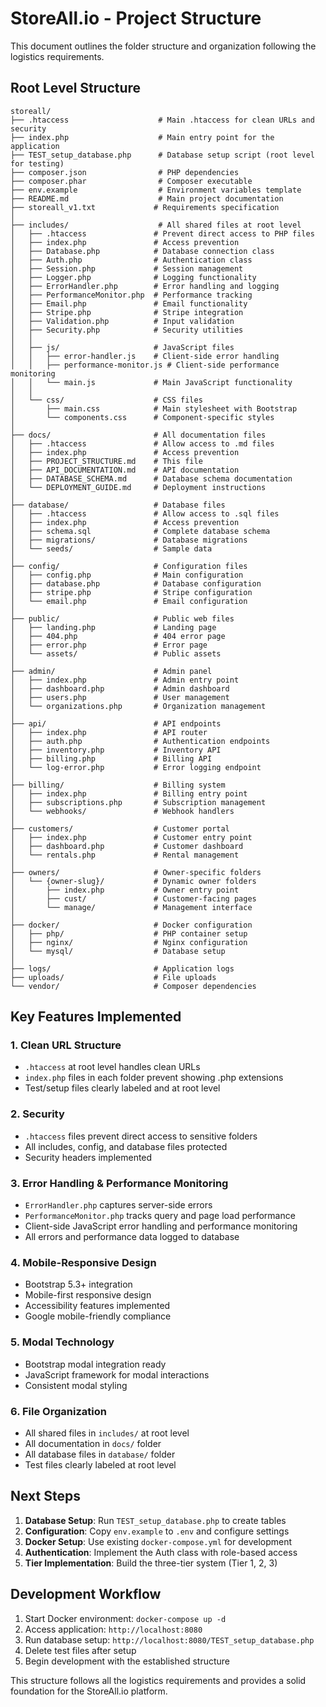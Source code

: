 # StoreAll.io - Project Structure

This document outlines the folder structure and organization following the logistics requirements.

## Root Level Structure

```
storeall/
├── .htaccess                    # Main .htaccess for clean URLs and security
├── index.php                    # Main entry point for the application
├── TEST_setup_database.php      # Database setup script (root level for testing)
├── composer.json                # PHP dependencies
├── composer.phar                # Composer executable
├── env.example                  # Environment variables template
├── README.md                    # Main project documentation
├── storeall_v1.txt             # Requirements specification
│
├── includes/                    # All shared files at root level
│   ├── .htaccess               # Prevent direct access to PHP files
│   ├── index.php               # Access prevention
│   ├── Database.php            # Database connection class
│   ├── Auth.php                # Authentication class
│   ├── Session.php             # Session management
│   ├── Logger.php              # Logging functionality
│   ├── ErrorHandler.php        # Error handling and logging
│   ├── PerformanceMonitor.php  # Performance tracking
│   ├── Email.php               # Email functionality
│   ├── Stripe.php              # Stripe integration
│   ├── Validation.php          # Input validation
│   ├── Security.php            # Security utilities
│   │
│   ├── js/                     # JavaScript files
│   │   ├── error-handler.js    # Client-side error handling
│   │   ├── performance-monitor.js # Client-side performance monitoring
│   │   └── main.js             # Main JavaScript functionality
│   │
│   └── css/                    # CSS files
│       ├── main.css            # Main stylesheet with Bootstrap
│       └── components.css      # Component-specific styles
│
├── docs/                       # All documentation files
│   ├── .htaccess               # Allow access to .md files
│   ├── index.php               # Access prevention
│   ├── PROJECT_STRUCTURE.md    # This file
│   ├── API_DOCUMENTATION.md    # API documentation
│   ├── DATABASE_SCHEMA.md      # Database schema documentation
│   └── DEPLOYMENT_GUIDE.md     # Deployment instructions
│
├── database/                   # Database files
│   ├── .htaccess               # Allow access to .sql files
│   ├── index.php               # Access prevention
│   ├── schema.sql              # Complete database schema
│   ├── migrations/             # Database migrations
│   └── seeds/                  # Sample data
│
├── config/                     # Configuration files
│   ├── config.php              # Main configuration
│   ├── database.php            # Database configuration
│   ├── stripe.php              # Stripe configuration
│   └── email.php               # Email configuration
│
├── public/                     # Public web files
│   ├── landing.php             # Landing page
│   ├── 404.php                 # 404 error page
│   ├── error.php               # Error page
│   └── assets/                 # Public assets
│
├── admin/                      # Admin panel
│   ├── index.php               # Admin entry point
│   ├── dashboard.php           # Admin dashboard
│   ├── users.php               # User management
│   └── organizations.php       # Organization management
│
├── api/                        # API endpoints
│   ├── index.php               # API router
│   ├── auth.php                # Authentication endpoints
│   ├── inventory.php           # Inventory API
│   ├── billing.php             # Billing API
│   └── log-error.php           # Error logging endpoint
│
├── billing/                    # Billing system
│   ├── index.php               # Billing entry point
│   ├── subscriptions.php       # Subscription management
│   └── webhooks/               # Webhook handlers
│
├── customers/                  # Customer portal
│   ├── index.php               # Customer entry point
│   ├── dashboard.php           # Customer dashboard
│   └── rentals.php             # Rental management
│
├── owners/                     # Owner-specific folders
│   └── {owner-slug}/           # Dynamic owner folders
│       ├── index.php           # Owner entry point
│       ├── cust/               # Customer-facing pages
│       └── manage/             # Management interface
│
├── docker/                     # Docker configuration
│   ├── php/                    # PHP container setup
│   ├── nginx/                  # Nginx configuration
│   └── mysql/                  # Database setup
│
├── logs/                       # Application logs
├── uploads/                    # File uploads
└── vendor/                     # Composer dependencies
```

## Key Features Implemented

### 1. Clean URL Structure
- `.htaccess` at root level handles clean URLs
- `index.php` files in each folder prevent showing .php extensions
- Test/setup files clearly labeled and at root level

### 2. Security
- `.htaccess` files prevent direct access to sensitive folders
- All includes, config, and database files protected
- Security headers implemented

### 3. Error Handling & Performance Monitoring
- `ErrorHandler.php` captures server-side errors
- `PerformanceMonitor.php` tracks query and page load performance
- Client-side JavaScript error handling and performance monitoring
- All errors and performance data logged to database

### 4. Mobile-Responsive Design
- Bootstrap 5.3+ integration
- Mobile-first responsive design
- Accessibility features implemented
- Google mobile-friendly compliance

### 5. Modal Technology
- Bootstrap modal integration ready
- JavaScript framework for modal interactions
- Consistent modal styling

### 6. File Organization
- All shared files in `includes/` at root level
- All documentation in `docs/` folder
- All database files in `database/` folder
- Test files clearly labeled at root level

## Next Steps

1. **Database Setup**: Run `TEST_setup_database.php` to create tables
2. **Configuration**: Copy `env.example` to `.env` and configure settings
3. **Docker Setup**: Use existing `docker-compose.yml` for development
4. **Authentication**: Implement the Auth class with role-based access
5. **Tier Implementation**: Build the three-tier system (Tier 1, 2, 3)

## Development Workflow

1. Start Docker environment: `docker-compose up -d`
2. Access application: `http://localhost:8080`
3. Run database setup: `http://localhost:8080/TEST_setup_database.php`
4. Delete test files after setup
5. Begin development with the established structure

This structure follows all the logistics requirements and provides a solid foundation for the StoreAll.io platform.















